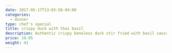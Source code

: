 ```yaml
---
date: 2017-05-17T13:03:58-04:00
categories:
  - dinner
type: chef's special
title: crispy duck with thai basil
description: Authentic crispy boneless duck stir fried with basil sauce.
price: 19.95
weight: 41
---
```

